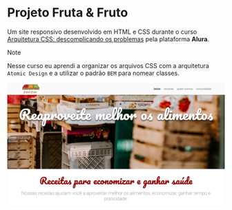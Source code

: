 # Projeto Fruta & Fruto
Um site responsivo desenvolvido em HTML e CSS durante o curso [Arquitetura CSS: descomplicando os problemas](https://cursos.alura.com.br/course/arquitetura-css) pela plataforma **Alura**.

> [!NOTE]
> Nesse curso eu aprendi a organizar os arquivos CSS com a arquitetura `Atomic Design` e a utilizar o padrão `BEM` para nomear classes.

![Print do projeto](./assets/img/print.png)

